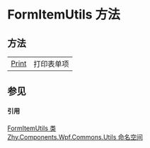 # FormItemUtils 方法




## 方法
<table>
<tr>
<td><a href="M_Zhy_Components_Wpf_Commons_Utils_FormItemUtils_Print.md">Print</a></td>
<td>打印表单项</td></tr>
</table>

## 参见


#### 引用
<a href="T_Zhy_Components_Wpf_Commons_Utils_FormItemUtils.md">FormItemUtils 类</a>  
<a href="N_Zhy_Components_Wpf_Commons_Utils.md">Zhy.Components.Wpf.Commons.Utils 命名空间</a>  
